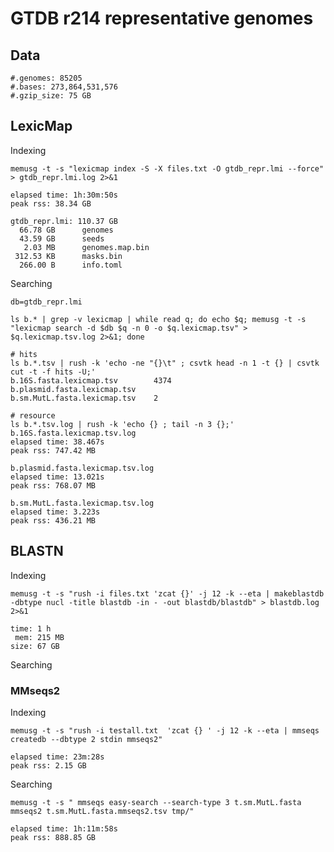 # GTDB r214 representative genomes

## Data

    #.genomes: 85205
    #.bases: 273,864,531,576
    #.gzip_size: 75 GB

## LexicMap

Indexing

    memusg -t -s "lexicmap index -S -X files.txt -O gtdb_repr.lmi --force" > gtdb_repr.lmi.log 2>&1

    elapsed time: 1h:30m:50s
    peak rss: 38.34 GB

    gtdb_repr.lmi: 110.37 GB
      66.78 GB      genomes
      43.59 GB      seeds
       2.03 MB      genomes.map.bin
     312.53 KB      masks.bin
      266.00 B      info.toml

Searching

    db=gtdb_repr.lmi

    ls b.* | grep -v lexicmap | while read q; do echo $q; memusg -t -s "lexicmap search -d $db $q -n 0 -o $q.lexicmap.tsv" > $q.lexicmap.tsv.log 2>&1; done

    # hits
    ls b.*.tsv | rush -k 'echo -ne "{}\t" ; csvtk head -n 1 -t {} | csvtk cut -t -f hits -U;'
    b.16S.fasta.lexicmap.tsv        4374
    b.plasmid.fasta.lexicmap.tsv
    b.sm.MutL.fasta.lexicmap.tsv    2

    # resource
    ls b.*.tsv.log | rush -k 'echo {} ; tail -n 3 {};'
    b.16S.fasta.lexicmap.tsv.log
    elapsed time: 38.467s
    peak rss: 747.42 MB

    b.plasmid.fasta.lexicmap.tsv.log
    elapsed time: 13.021s
    peak rss: 768.07 MB

    b.sm.MutL.fasta.lexicmap.tsv.log
    elapsed time: 3.223s
    peak rss: 436.21 MB


## BLASTN

Indexing

    memusg -t -s "rush -i files.txt 'zcat {}' -j 12 -k --eta | makeblastdb -dbtype nucl -title blastdb -in - -out blastdb/blastdb" > blastdb.log 2>&1

    time: 1 h
     mem: 215 MB
    size: 67 GB

Searching

### MMseqs2

Indexing

    memusg -t -s "rush -i testall.txt  'zcat {} ' -j 12 -k --eta | mmseqs createdb --dbtype 2 stdin mmseqs2"

    elapsed time: 23m:28s
    peak rss: 2.15 GB

Searching

    memusg -t -s " mmseqs easy-search --search-type 3 t.sm.MutL.fasta mmseqs2 t.sm.MutL.fasta.mmseqs2.tsv tmp/"

    elapsed time: 1h:11m:58s
    peak rss: 888.85 GB
